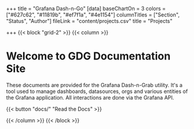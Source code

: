 +++
title = "Grafana Dash-n-Go"
[data]
baseChartOn = 3
colors = ["#627c62", "#11819b", "#ef7f1a", "#4e1154"]
columnTitles = ["Section", "Status", "Author"]
fileLink = "content/projects.csv"
title = "Projects"

+++
{{< block "grid-2" >}}
{{< column >}}

# Welcome to GDG Documentation Site

These documents are provided for the Grafana Dash-n-Grab utility.  It's a tool used to manage dashboards, datasources, orgs and various entities of the Grafana application.  All interactions are done via the Grafana API. 


{{< button "docs/" "Read the Docs" >}}


{{< /column >}}
{{< /block >}}